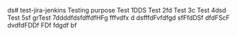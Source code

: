 ds# test-jira-jenkins
Testing purpose
Test 1DDS
Test 2fd
Test 3c
Test 4dsd
Test 5sf
grTest 7ddddfdsfdffdfHFg
fffvdfx d
dsfffdFvfdfgd
sfFfdDSf
dfdFScF
dvdfdFDDf
FDf
fdgdf
bf
